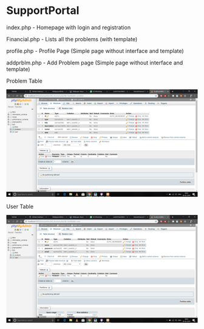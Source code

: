 # SupportPortal

index.php - Homepage with login and registration

Financial.php - Lists all the problems (with template)

profile.php - Profile Page (Simple page without interface and template)

addprblm.php - Add Problem page (Simple page without interface and template)

Problem Table

<img src = "images/problem_table.png" width = 600)>

User Table

<img src = "images/user_table.png" width = 600)>

